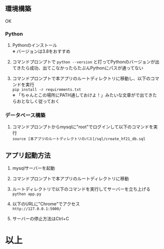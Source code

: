 ## 環境構築
OK

### Python

1. Pythonのインストール  
※ バージョンは3.8をおすすめ
        
1. コマンドプロンプトで `python --version` と打ってPythonのバージョンが出てきたら成功、出てこなかったらたぶんPythonにパスが通ってない

1. コマンドプロンプトで本アプリのルートディレクトリに移動し、以下のコマンドを実行  
```pip install -r requirements.txt```  
 ※ 「ちゃんとこの場所にPATH通しておけよ！」みたいな文章がで出てきたらおとなしく従っておく
        
### データベース構築
 
 1. コマンドプロンプトからmysqlに"root"でログインして以下のコマンドを実行  
 ``` source [本アプリのルートディレクトリのパス]/sql/create_hf21_db.sql ```

## アプリ起動方法

1. mysqlサーバーを起動

1. コマンドプロンプトで本アプリのルートディレクトリに移動

1. ルートディレクトリで以下のコマンドを実行してサーバーを立ち上げる  
 ```python app.py```

1. 以下のURLに"Chrome"でアクセス  
```http://127.0.0.1:5000/```

1. サーバーの停止方法はCtrl+C

# 以上
